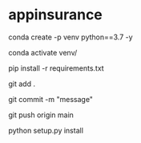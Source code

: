# appinsurance

conda create -p venv python==3.7 -y

conda activate venv/

pip install -r requirements.txt

git add .

git commit -m "message"

git push origin main

python setup.py install
